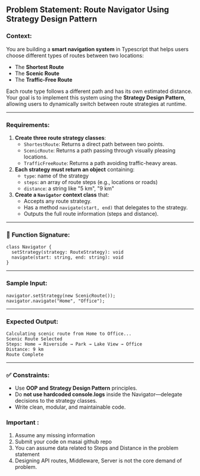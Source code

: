 ## Problem Statement: Route Navigator Using Strategy Design Pattern

### **Context:**

You are building a **smart navigation system** in Typescript that helps users choose different types of routes between two locations:

- The **Shortest Route**
- The **Scenic Route**
- The **Traffic-Free Route**

Each route type follows a different path and has its own estimated distance. Your goal is to implement this system using the **Strategy Design Pattern**, allowing users to dynamically switch between route strategies at runtime.

---

### **Requirements:**

1. **Create three route strategy classes**:
    - `ShortestRoute`: Returns a direct path between two points.
    - `ScenicRoute`: Returns a path passing through visually pleasing locations.
    - `TrafficFreeRoute`: Returns a path avoiding traffic-heavy areas.
2. **Each strategy must return an object** containing:
    - `type`: name of the strategy
    - `steps`: an array of route steps (e.g., locations or roads)
    - `distance`: a string like "5 km", "9 km"
3. **Create a `Navigator` context class** that:
    - Accepts any route strategy.
    - Has a method `navigate(start, end)` that delegates to the strategy.
    - Outputs the full route information (steps and distance).

---

### 🔧 **Function Signature:**

```
class Navigator {
  setStrategy(strategy: RouteStrategy): void
  navigate(start: string, end: string): void
}

```

---

### Sample Input:

```
navigator.setStrategy(new ScenicRoute());
navigator.navigate("Home", "Office");

```

---

### Expected Output:

```
Calculating scenic route from Home to Office...
Scenic Route Selected
Steps: Home → Riverside → Park → Lake View → Office
Distance: 9 km
Route Complete

```

---

### ✅ Constraints:

- Use **OOP and Strategy Design Pattern** principles.
- Do **not use hardcoded console.logs** inside the Navigator—delegate decisions to the strategy classes.
- Write clean, modular, and maintainable code.

### Important :

1. Assume any missing information
2. Submit your code on masai github repo
3. You can assume data related to Steps and Distance in the problem statement
4. Designing API routes, Middleware, Server is not the core demand of problem.
